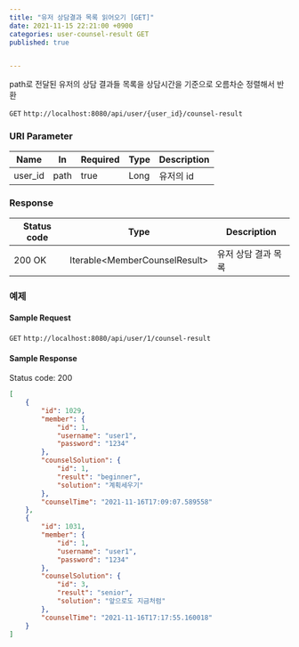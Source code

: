 ```yaml
---
title: "유저 상담결과 목록 읽어오기 [GET]"
date: 2021-11-15 22:21:00 +0900
categories: user-counsel-result GET
published: true


---
```


path로 전달된 유저의 상담 결과들 목록을 상담시간을 기준으로 오름차순 정렬해서 반환

`GET` `http://localhost:8080/api/user/{user_id}/counsel-result`

### URI Parameter

| Name    | In   | Required | Type | Description |
| ------- | ---- | -------- | ---- | ----------- |
| user_id | path | true     | Long | 유저의 id   |

### Response

| Status code | Type                           | Description         |
| ----------- | ------------------------------ | ------------------- |
| 200 OK      | Iterable\<MemberCounselResult> | 유저 상담 결과 목록 |



### 예제

#### Sample Request

`GET` `http://localhost:8080/api/user/1/counsel-result`

#### Sample Response

Status code: 200

```json
[
    {
        "id": 1029,
        "member": {
            "id": 1,
            "username": "user1",
            "password": "1234"
        },
        "counselSolution": {
            "id": 1,
            "result": "beginner",
            "solution": "계획세우기"
        },
        "counselTime": "2021-11-16T17:09:07.589558"
    },
    {
        "id": 1031,
        "member": {
            "id": 1,
            "username": "user1",
            "password": "1234"
        },
        "counselSolution": {
            "id": 3,
            "result": "senior",
            "solution": "앞으로도 지금처럼"
        },
        "counselTime": "2021-11-16T17:17:55.160018"
    }
]
```


